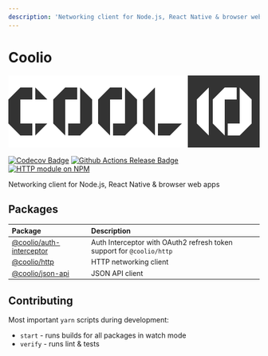 ```yaml
---
description: 'Networking client for Node.js, React Native & browser web apps'
---
```


# Coolio

![](../.gitbook/assets/coolio.svg)

 [![Codecov Badge](https://codecov.io/gh/headline-1/coolio/branch/master/graph/badge.svg)](https://codecov.io/gh/headline-1/coolio) [![Github Actions Release Badge](https://github.com/headline-1/coolio/workflows/Release/badge.svg)](https://github.com/headline-1/coolio/actions?query=workflow%3ARelease) [![HTTP module on NPM](https://badge.fury.io/js/%40coolio%2Fhttp.svg)](https://www.npmjs.com/package/@coolio/http)

 Networking client for Node.js, React Native & browser web apps

## Packages

| Package | Description |
| :--- | :--- |
| [@coolio/auth-interceptor](auth-interceptor/getting-started.md) | Auth Interceptor with OAuth2 refresh token support for `@coolio/http` |
| [@coolio/http](http/getting-started.md) | HTTP networking client |
| [@coolio/json-api](json-api/getting-started.md) | JSON API client |

## Contributing

Most important `yarn` scripts during development:

* `start` - runs builds for all packages in watch mode
* `verify` - runs lint & tests

